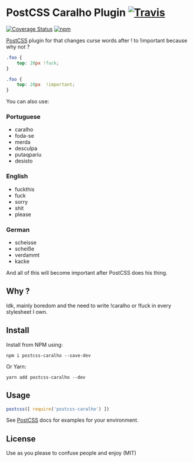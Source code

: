 # PostCSS Caralho Plugin [![Travis](https://travis-ci.org/SaraVieira/postcss-caralho.svg?branch=master)](https://travis-ci.org/SaraVieira/postcss-caralho)
[![Coverage Status](https://coveralls.io/repos/github/SaraVieira/postcss-caralho/badge.svg?branch=master)](https://coveralls.io/github/SaraVieira/postcss-caralho?branch=master)
[![npm](https://badge.fury.io/js/postcss-caralho.svg)](https://www.npmjs.com/package/postcss-caralho)

[PostCSS] plugin for that changes curse words after ! to !important because why not ?

[PostCSS]: https://github.com/postcss/postcss

```css
.foo {
    top: 20px !fuck;
}
```

```css
.foo {
    top: 20px  !important;
}
```

You can also use:


### Portuguese
* caralho
* foda-se
* merda
* desculpa
* putaqpariu
* desisto

### English
* fuckthis
* fuck
* sorry
* shit
* please

### German
* scheisse
* scheiße
* verdammt
* kacke

And all of this will become important after PostCSS does his thing.

## Why ?

Idk, mainly boredom and the need to write !caralho or !fuck in every stylesheet I own.

## Install

Install from NPM using:

```
npm i postcss-caralho --save-dev
```

Or Yarn:

```
yarn add postcss-caralho --dev
```

## Usage

```js
postcss([ require('postcss-caralho') ])
```

See [PostCSS] docs for examples for your environment.


## License

Use as you please to confuse people and enjoy (MIT)
